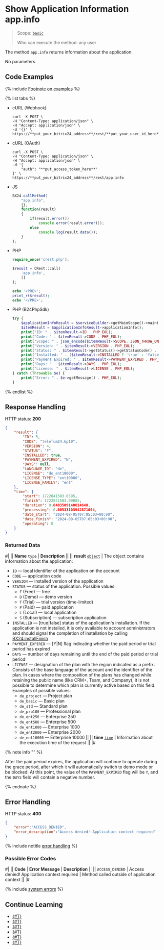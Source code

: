 # Show Application Information app.info

> Scope: [`basic`](../../scopes/permissions.md)
>
> Who can execute the method: any user

The method `app.info` returns information about the application.

No parameters.

## Code Examples

{% include [Footnote on examples](../../../_includes/examples.md) %}

{% list tabs %}

- cURL (Webhook)

    ```curl
    curl -X POST \
    -H "Content-Type: application/json" \
    -H "Accept: application/json" \
    -d '{}' \
    https://**put_your_bitrix24_address**/rest/**put_your_user_id_here**/**put_your_webhook_here**/app.info
    ```

- cURL (OAuth)

    ```curl
    curl -X POST \
    -H "Content-Type: application/json" \
    -H "Accept: application/json" \
    -d '{
        "auth": "**put_access_token_here**"
    }' \
    https://**put_your_bitrix24_address**/rest/app.info
    ```

- JS

    ```js
    BX24.callMethod(
        "app.info",
        {},
        function(result)
        {
            if(result.error())
                console.error(result.error());
            else
                console.log(result.data());
        }
    );
    ```

- PHP

    ```php
    require_once('crest.php');

    $result = CRest::call(
        'app.info',
        []
    );

    echo '<PRE>';
    print_r($result);
    echo '</PRE>';
    ```

- PHP (B24PhpSdk)

    ```php        
    try {
        $applicationInfoResult = $serviceBuilder->getMainScope()->main()->getApplicationInfo();
        $itemResult = $applicationInfoResult->applicationInfo();
        print("ID: " . $itemResult->ID . PHP_EOL);
        print("Code: " . $itemResult->CODE . PHP_EOL);
        print("Scope: " . json_encode($itemResult->SCOPE, JSON_THROW_ON_ERROR) . PHP_EOL);
        print("Version: " . $itemResult->VERSION . PHP_EOL);
        print("Status: " . $itemResult->getStatus()->getStatusCode() . PHP_EOL);
        print("Installed: " . ($itemResult->INSTALLED ? 'true' : 'false') . PHP_EOL);
        print("Payment Expired: " . $itemResult->PAYMENT_EXPIRED . PHP_EOL);
        print("Days: " . $itemResult->DAYS . PHP_EOL);
        print("License: " . $itemResult->LICENSE . PHP_EOL);
    } catch (Throwable $e) {
        print("Error: " . $e->getMessage() . PHP_EOL);
    }
    ```

{% endlist %}

## Response Handling

HTTP status: **200**

```json
{
    "result": {
        "ID": 5,
        "CODE": "telefum24.kp10",
        "VERSION": 4,
        "STATUS": "F",
        "INSTALLED": true,
        "PAYMENT_EXPIRED": "N",
        "DAYS": null,
        "LANGUAGE_ID": "de",
        "LICENSE": "de_ent10000",
        "LICENSE_TYPE": "ent10000",
        "LICENSE_FAMILY": "ent"
    },
    "time": {
        "start": 1722841503.0585,
        "finish": 1722841503.09885,
        "duration": 0.0403509140014648,
        "processing": 0.00533103942871094,
        "date_start": "2024-08-05T07:05:03+00:00",
        "date_finish": "2024-08-05T07:05:03+00:00",
        "operating": 0
    }
}
```

### Returned Data

#|
|| **Name**
`type` | **Description** ||
|| **result**
[`object`](../../data-types.md) | The object contains information about the application:

- `ID` — local identifier of the application on the account 
- `CODE` — application code 
- `VERSION` — installed version of the application 
- `STATUS` — status of the application. Possible values:
    - `F` (Free) — free
    - `D` (Demo) — demo version
    - `T` (Trial) — trial version (time-limited)
    - `P` (Paid) — paid application
    - `L` (Local) — local application
    - `S` (Subscription) — subscription application 
- `INSTALLED` — [true\|false] status of the application's installation. If the application is not installed, it is only available to account administrators and should signal the completion of installation by calling [BX24.installFinish](../../bx24-js-sdk/system-functions/bx24-install-finish.md)
- `PAYMENT_EXPIRED` — [Y\|N] flag indicating whether the paid period or trial period has expired
- `DAYS` — number of days remaining until the end of the paid period or trial period
- `LICENSE` — designation of the plan with the region indicated as a prefix. Consists of the base language of the account and the identifier of the plan. In cases where the composition of the plans has changed while retaining the public name (like CRM+, Team, and Company), it is not possible to determine which plan is currently active based on this field. Examples of possible values:
    - `de_project` — Project plan
    - `de_basic` — Basic plan
    - `de_std` — Standard plan
    - `de_pro100` — Professional plan
    - `de_ent250` — Enterprise 250
    - `de_ent500` — Enterprise 500
    - `de_ent1000` — Enterprise 1000
    - `de_ent2000` — Enterprise 2000
    - `de_ent10000` — Enterprise 10000 ||
|| **time**
[`time`](../../data-types.md) | Information about the execution time of the request ||
|#

{% note info "" %}

After the paid period expires, the application will continue to operate during the grace period, after which it will automatically switch to demo mode or be blocked. At this point, the value of the `PAYMENT_EXPIRED` flag will be `Y`, and the `DAYS` field will contain a negative number.

{% endnote %}

## Error Handling

HTTP status: **400**

```json
{
    "error":"ACCESS_DENIED",
    "error_description":"Access denied! Application context required"
}
```

{% include notitle [error handling](../../../_includes/error-info.md) %} 

### Possible Error Codes

#|
|| **Code** | **Error Message** | **Description** ||
|| `ACCESS_DENIED` | Access denied! Application context required | Method called outside of application context ||
|#

{% include [system errors](../../../_includes/system-errors.md) %}

## Continue Learning

- [{#T}](./method-get.md)
- [{#T}](./scope.md)
- [{#T}](./access-name.md)
- [{#T}](./feature-get.md)
- [{#T}](./server-time.md)
- [{#T}](./methods.md)